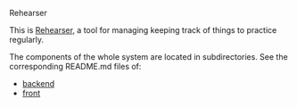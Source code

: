 Rehearser

This is [Rehearser](https://github.com/muep/rehearser/), a tool for
managing keeping track of things to practice regularly.

The components of the whole system are located in subdirectories.
See the corresponding README.md files of:

- [backend](backend/README.md)
- [front](front/README.md)
